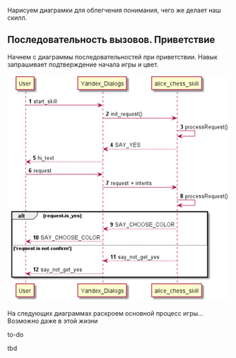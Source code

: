 Нарисуем диаграмки для облегчения понимания, чего же делает наш скилл.

## Последовательность вызовов. Приветствие
Начнем с диаграммы последовательностей при приветствии. 
Навык запрашивает подтверждение начала игры и цвет.

![](Intro_seq.png "Диаграмма 1: Последовательности вызовов. Приветствие")

На следующих диаграммах раскроем основной процесс игры... Возможно даже в этой жизни

to-do

tbd
